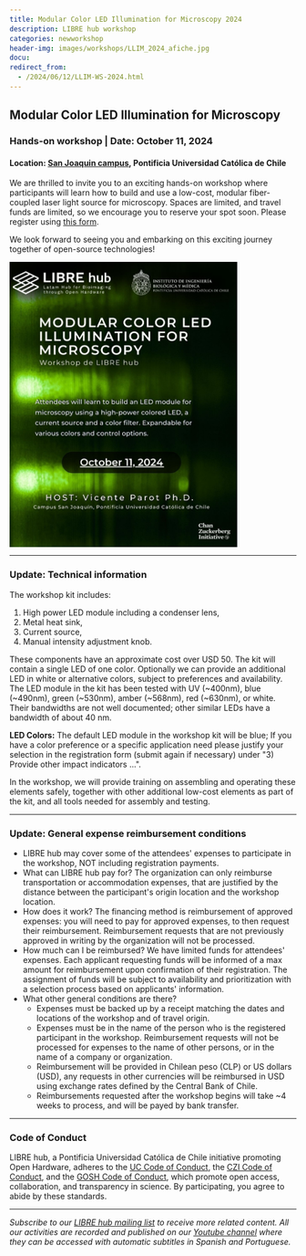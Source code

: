 ```yaml
---
title: Modular Color LED Illumination for Microscopy 2024
description: LIBRE hub workshop
categories: newworkshop
header-img: images/workshops/LLIM_2024_afiche.jpg
docu:
redirect_from:
  - /2024/06/12/LLIM-WS-2024.html
---
```


## Modular Color LED Illumination for Microscopy

### Hands-on workshop | Date: October 11, 2024
#### Location: [San Joaquin campus](https://www.uc.cl/universidad/nuestros-campus/san-joaquin/), Pontificia Universidad Católica de Chile

We are thrilled to invite you to an exciting hands-on workshop where participants will learn how to build and use a low-cost, modular fiber-coupled laser light source for microscopy. Spaces are limited, and travel funds are limited, so we encourage you to reserve your spot soon. Please register using [this form](https://forms.gle/47WS9HtJJj3Si5is7).

We look forward to seeing you and embarking on this exciting journey together of open-source technologies!

<img align="center" src="/images/workshops/LLIM_2024_afiche.jpg" height=500>

---

### Update: Technical information

The workshop kit includes:

1. High power LED module including a condenser lens,
1. Metal heat sink,
1. Current source,
1. Manual intensity adjustment knob. 

These components have an approximate cost over USD 50. The kit will contain a single LED of one color. Optionally we can provide an additional LED in white or alternative colors, subject to preferences and availability. The LED module in the kit has been tested with UV (~400nm), blue (~490nm), green (~530nm), amber (~568nm), red (~630nm), or white. Their bandwidths are not well documented; other similar LEDs have a bandwidth of about 40 nm.

**LED Colors:** The default LED module in the workshop kit will be blue; If you have a color preference or a specific application need please justify your selection in the registration form (submit again if necessary) under "3) Provide other impact indicators ...". 

In the workshop, we will provide training on assembling and operating these elements safely, together with other additional low-cost elements as part of the kit, and all tools needed for assembly and testing.

---

### Update: General expense reimbursement conditions

* LIBRE hub may cover some of the attendees' expenses to participate in the workshop, NOT including registration payments.
* What can LIBRE hub pay for? The organization can only reimburse transportation or accommodation expenses, that are justified by the distance between the participant's origin location and the workshop location. 
* How does it work? The financing method is reimbursement of approved expenses: you will need to pay for approved expenses, to then request their reimbursement. Reimbursement requests that are not previously approved in writing by the organization will not be processed.
* How much can I be reimbursed? We have limited funds for attendees' expenses. Each applicant requesting funds will be informed of a max amount for reimbursement upon confirmation of their registration. The assignment of funds will be subject to availability and prioritization with a selection process based on applicants' information.
* What other general conditions are there?
  * Expenses must be backed up by a receipt matching the dates and locations of the workshop and of travel origin.
  * Expenses must be in the name of the person who is the registered participant in the workshop. Reimbursement requests will not be processed for expenses to the name of other persons, or in the name of a company or organization.
  * Reimbursement will be provided in Chilean peso (CLP) or US dollars (USD), any requests in other currencies will be reimbursed in USD using exchange rates defined by the Central Bank of Chile.
  * Reimbursements requested after the workshop begins will take ~4 weeks to process, and will be payed by bank transfer.

---

### Code of Conduct

LIBRE hub, a Pontificia Universidad Católica de Chile initiative promoting Open Hardware, adheres to the [UC Code of Conduct](https://www.uc.cl/codigo-de-honor/), the [CZI Code of Conduct](https://chanzuckerberg.github.io/open-science/CODE_OF_CONDUCT.html), and the [GOSH Code of Conduct](https://openhardware.science/gosh-2017/gosh-code-of-conduct/), which promote open access, collaboration, and transparency in science. By participating, you agree to abide by these standards.

---

*Subscribe to our [LIBRE hub mailing list](https://mailchi.mp/2efa11be3d6b/libre_hub) to receive more related content. All our activities are recorded and published on our [Youtube channel](https://www.youtube.com/channel/UCKaffupDA8KKrDE0rd668Xw) where they can be accessed with automatic subtitles in Spanish and Portuguese.*
